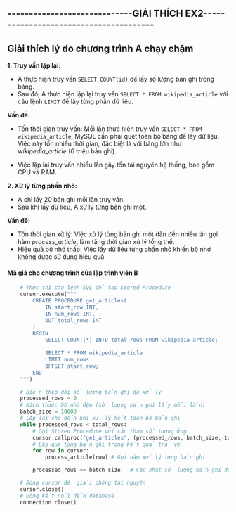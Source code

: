 ## -----------------------------GIẢI THÍCH EX2--------------------------------------- ##

## Giải thích lý do chương trình A chạy chậm

**1. Truy vấn lặp lại:**

* A thực hiện truy vấn `SELECT COUNT(id)` để lấy số lượng bản ghi trong bảng.
* Sau đó, A thực hiện lặp lại truy vấn `SELECT * FROM wikipedia_article` với câu lệnh `LIMIT` để lấy từng phần dữ liệu.

**Vấn đề:**

* Tốn thời gian truy vấn: Mỗi lần thực hiện truy vấn `SELECT * FROM wikipedia_article`, MySQL cần phải quét toàn bộ bảng để lấy dữ liệu. Việc này tốn nhiều thời gian, đặc biệt là với bảng lớn như *wikipedia_article* (6 triệu bản ghi).

* Việc lặp lại truy vấn nhiều lần gây tốn tài nguyên hệ thống, bao gồm CPU và RAM.

**2. Xử lý từng phần nhỏ:**

* A chỉ lấy 20 bản ghi mỗi lần truy vấn.
* Sau khi lấy dữ liệu, A xử lý từng bản ghi một.

**Vấn đề:**

* Tốn thời gian xử lý: Việc xử lý từng bản ghi một dẫn đến nhiều lần gọi hàm *process_article*, làm tăng thời gian xử lý tổng thể.
* Hiệu quả bộ nhớ thấp: Việc lấy dữ liệu từng phần nhỏ khiến bộ nhớ không được sử dụng hiệu quả.

#### Mã giả cho chương trình của lập trình viên B

```python
    # Thực thi câu lệnh SQL để tạo Stored Procedure
    cursor.execute("""
        CREATE PROCEDURE get_articles(
            IN start_row INT,
            IN num_rows INT,
            OUT total_rows INT
        )
        BEGIN
            SELECT COUNT(*) INTO total_rows FROM wikipedia_article;
            
            SELECT * FROM wikipedia_article
            LIMIT num_rows
            OFFSET start_row;
        END
    """)

    # Biến theo dõi số lượng bản ghi đã xử lý
    processed_rows = 0
    # Kích thước bộ nhớ đệm (số lượng bản ghi lấy mỗi lần)
    batch_size = 10000
    # Lặp lại cho đến khi xử lý hết toàn bộ bản ghi
    while processed_rows < total_rows:
        # Gọi Stored Procedure với các tham số tương ứng
        cursor.callproc("get_articles", (processed_rows, batch_size, total_rows))
        # Lặp qua từng bản ghi trong kết quả trả về
        for row in cursor:
            process_article(row) # Gọi hàm xử lý từng bản ghi

        processed_rows += batch_size   # Cập nhật số lượng bản ghi đã xử lý

    # Đóng cursor để giải phóng tài nguyên
    cursor.close()
    # Đóng kết nối đến database
    connection.close()

```

